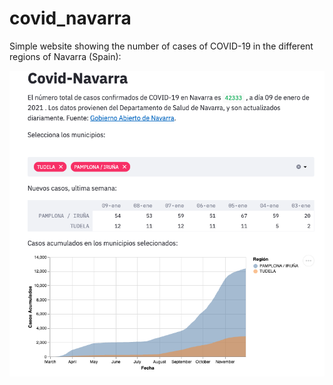 # covid_navarra
Simple website showing the number of cases of COVID-19 in the different regions of Navarra (Spain):

![Preview image](https://github.com/pipegalera/covid_navarra/blob/main/images/preview.png)
